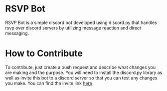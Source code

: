 # RSVP Bot
RSVP Bot is a simple discord bot developed using discord.py that handles rsvp over discord servers by utilizing message reaction and direct messaging.


# How to Contribute
To contribute, just create a push request and describe what changes you are making and the purpose. You will need to install the discord.py library as well as invite this bot to a discord server so that you can test any changes you make. You can find the invite link [here](https://discord.com/api/oauth2/authorize?client_id=914043981107695648&permissions=146032424001&scope=bot)
